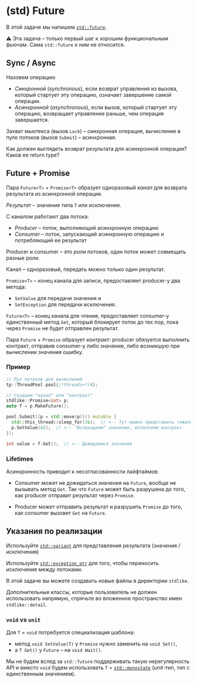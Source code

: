 # (std) Future

В этой задаче мы напишем [`std::future`](https://en.cppreference.com/w/cpp/thread/future).

⚠️ Эта задача – только первый шаг к хорошим функциональным фьючам. Сама `std::future` к ним не относится.

## Sync / Async

Назовем операцию

- _Синхронной_ (_synchronous_), если возврат управления из вызова, который стартует эту операцию, означает завершение самой операции.
- _Асинхронной_ (_asynchronous_), если вызов, который стартует эту операцию, возвращает управление раньше, чем операция завершается.

Захват мьютекса (вызов `Lock`) – синхронная операция, вычисление в пуле потоков (вызов `Submit`) – асинхронная.

Как должен выглядеть возврат результата для асинхронной операции? Каков ее return type?

## Future + Promise

Пара `Future<T>` + `Promise<T>` образует одноразовый _канал_ для возврата результата из асинхронной операции.

_Результат_ – значение типа `T` или исключение.

С каналом работают два потока:
- _Producer_ – поток, выполняющий асинхронную операцию
- _Consumer_ – поток, запускающий асинхронную операцию и потребляющий ее результат

Producer и consumer – это _роли_ потоков, один поток может совмещать разные роли.

Канал – одноразовый, передать можно только один результат.

`Promise<T>` – конец канала для записи, предоставляет producer-у два метода:
- `SetValue` для передачи значения и
- `SetException` для передачи исключения.

`Future<T>` – конец канала для чтения, предоставляет consumer-у единственный метод `Get`, который блокирует поток до тех пор, пока через `Promise` не будет отправлен результат.  

Пара `Future` + `Promise` образует _контракт_: producer обязуется выполнить контракт, отправив consumer-у либо значение, либо возникшую при вычислении значения ошибку.

### Пример

```cpp
// Пул потоков для вычислений
tp::ThreadPool pool{/*threads=*/4};

// Создаем "канал" или "контракт"
stdlike::Promise<int> p;
auto f = p.MakeFuture();

pool.Submit([p = std::move(p)]() mutable {
  std::this_thread::sleep_for(3s);  // <-- Тут можно представить тяжелое вычисление
  p.SetValue(42);  // <-- "Возвращаем" значение, исполняем контракт
});

int value = f.Get();  // <-- Дожидаемся значения
```

### Lifetimes 

Асинхронность приводит к несогласованности лайфтаймов:

- Consumer может не дожидаться значения на `Future`, вообще не вызывать метод `Get`. Так что `Future` может быть разрушена до того, как producer отправит результат через `Promise`.

- Producer может отправить результат и разрушить `Promise` до того, как consumer вызовет `Get` на `Future`.

## Указания по реализации

Используйте [`std::variant`](https://en.cppreference.com/w/cpp/utility/variant) для представления результата (значения / исключения)

Используйте [`std::exception_ptr`](https://en.cppreference.com/w/cpp/error/exception_ptr) для того, чтобы переносить исключения между потоками.

В этой задаче вы можете создавать новые файлы в директории `stdlike`.

Дополнительные классы, которые пользователь не должен использовать напрямую, спрячьте во вложенное пространство имен `stdlike::detail`.

### `void` vs `unit`

Для `T` = `void` потребуется специализация шаблона:
- метод `void SetValue(T)` у `Promise` нужно заменить на `void Set()`, 
- а `T Get()` у `Future` – на `void Wait()`. 

Мы не будем вслед за `std::future` поддерживать такую нерегулярность API и вместо `void` будем использовать `T` = [`std::monostate`](https://en.cppreference.com/w/cpp/utility/variant/monostate) (_unit_-тип, тип с единственным значением). 